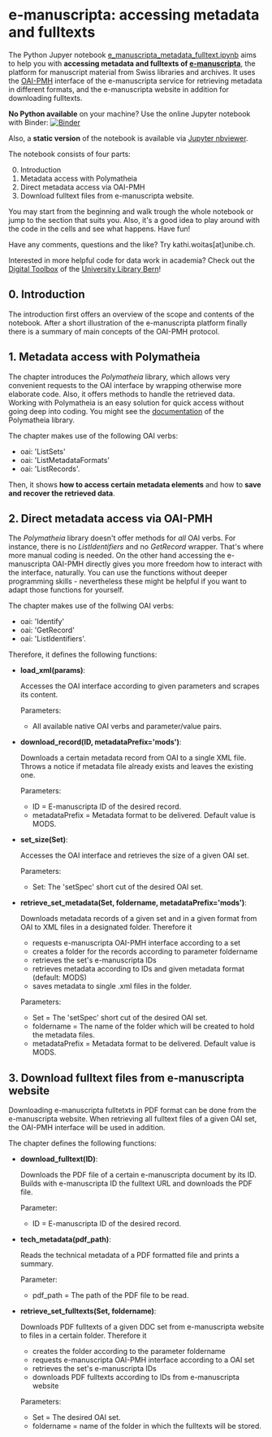 # e-manuscripta: accessing metadata and fulltexts

The Python Jupyer notebook [e_manuscripta_metadata_fulltext.ipynb](https://github.com/k-woitas/e-manuscripta-access/blob/main/e_manuscripta_metadata_fulltext.ipynb) aims to help you with **accessing metadata and fulltexts of [e-manuscripta](https://www.e-manuscripta.ch/)**, the platform for manuscript material from Swiss libraries and archives. It uses the [OAI-PMH](https://www.openarchives.org/pmh/) interface of the e-manuscripta service for retrieving metadata in different formats, and the e-manuscripta website in addition for downloading fulltexts.

**No Python available** on your machine? Use the online Jupyter notebook with Binder: [![Binder](https://mybinder.org/badge_logo.svg)](https://mybinder.org/v2/gh/k-woitas/e-manuscripta-access/HEAD?filepath=e_manuscripta_metadata_fulltext.ipynb)

Also, a **static version** of the notebook is available via [Jupyter nbviewer](https://nbviewer.jupyter.org/github/k-woitas/e-manuscripta-access/blob/main/e_manuscripta_metadata_fulltext.ipynb?flush_cache=true).

The notebook consists of four parts:

0. Introduction
1. Metadata access with Polymatheia
2. Direct metadata access via OAI-PMH
3. Download fulltext files from e-manuscripta website.

You may start from the beginning and walk trough the whole notebook or jump to the section that suits you. Also, it's a good idea to play around with the code in the cells and see what happens. Have fun!

Have any comments, questions and the like? Try kathi.woitas[at]unibe.ch.

Interested in more helpful code for data work in academia? Check out the [Digital Toolbox](https://github.com/ub-unibe-ch/ds-pytools ) of the [University Library Bern](https://www.ub.unibe.ch/ub/index_eng.html)!

## 0. Introduction

The introduction first offers an overview of the scope and contents of the notebook. After a short illustration of the e-manuscripta platform finally there is a summary of main concepts of the OAI-PMH protocol.

## 1. Metadata access with Polymatheia

The chapter introduces the *Polymatheia* library, which allows very convenient requests to the OAI interface by wrapping otherwise more elaborate code. Also, it offers methods to handle the retrieved data. Working with Polymatheia is an easy solution for quick access without going deep into coding. You might see the [documentation](https://polymatheia.readthedocs.io/en/latest/) of the Polymatheia library.

The chapter makes use of the following OAI verbs:
- oai: 'ListSets'
- oai: 'ListMetadataFormats'
- oai: 'ListRecords'.

Then, it shows **how to access certain metadata elements** and how to **save and recover the retrieved data**.

## 2. Direct metadata access via OAI-PMH

The *Polymatheia* library doesn't offer methods for *all* OAI verbs. For instance, there is no *ListIdentifiers* and no *GetRecord* wrapper. That's where more manual coding is needed. On the other hand accessing the e-manuscripta OAI-PMH directly gives you more freedom how to interact with the interface, naturally. You can use the functions without deeper programming skills - nevertheless these might be helpful if you want to adapt those functions for yourself.

The chapter makes use of the follwing OAI verbs:
- oai: 'Identify'
- oai: 'GetRecord'
- oai: 'ListIdentifiers'.

Therefore, it defines the following functions:
- **load_xml(params)**:

    Accesses the OAI interface according to given parameters and scrapes its content.
    
    Parameters:
    * All available native OAI verbs and parameter/value pairs.
    
- **download_record(ID, metadataPrefix='mods')**:

    Downloads a certain metadata record from OAI to a single XML file.
    Throws a notice if metadata file already exists and leaves the existing one.
    
    Parameters:
    * ID = E-manuscripta ID of the desired record.
    * metadataPrefix = Metadata format to be delivered. Default value is MODS.
    
- **set_size(Set)**:

    Accesses the OAI interface and retrieves the size of a given OAI set.
    
    Parameters:
    * Set: The 'setSpec' short cut of the desired OAI set.
    
- **retrieve_set_metadata(Set, foldername, metadataPrefix='mods')**:
   
    Downloads metadata records of a given set and in a given format from OAI to XML files
    in a designated folder.
    Therefore it
    * requests e-manuscripta OAI-PMH interface according to a set 
    * creates a folder for the records according to parameter foldername
    * retrieves the set's e-manuscripta IDs
    * retrieves metadata according to IDs and given metadata format (default: MODS)
    * saves metadata to single <e-manuscripta ID>.xml files in the folder.
    
    Parameters:
    * Set = The 'setSpec' short cut of the desired OAI set.
    * foldername = The name of the folder which will be created to hold the metadata files.
    * metadataPrefix = Metadata format to be delivered. Default value is MODS.
 
## 3. Download fulltext files from e-manuscripta website

Downloading e-manuscripta fulltetxts in PDF format can be done from the e-manuscripta website. When retrieving all fulltext files of a given OAI set, the OAI-PMH interface will be used in addition.

The chapter defines the following functions:

- **download_fulltext(ID)**:
    
    Downloads the PDF file of a certain e-manuscripta document by its ID.
    Builds with e-manuscripta ID the fulltext URL and downloads the PDF file.
    
    Parameter:
    * ID = E-manuscripta ID of the desired record.
    
- **tech_metadata(pdf_path)**:
    
    Reads the technical metadata of a PDF formatted file and prints a summary.
    
    Parameter:
    * pdf_path = The path of the PDF file to be read.

- **retrieve_set_fulltexts(Set, foldername)**:
    
    Downloads PDF fulltexts of a given DDC set from e-manuscripta website to files in a certain folder.
    Therefore it
    * creates the folder according to the parameter foldername
    * requests e-manuscripta OAI-PMH interface according to a OAI set 
    * retrieves the set's e-manuscripta IDs
    * downloads PDF fulltexts according to IDs from e-manuscripta website
    
    Parameters:
    * Set = The desired OAI set.
    * foldername = name of the folder in which the fulltexts will be stored.